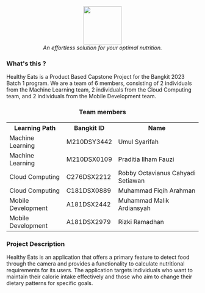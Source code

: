 <div align="center">
  <img src="https://avatars.githubusercontent.com/u/135290818?s=400&u=42c995f63f686803dce04ac3629c7451f6fda8e6&v=4" width="100" height="100"><br>
  <i>An effortless solution for your optimal nutrition.</i>
</div>

### What's this ?
Healthy Eats is a Product Based Capstone Project for the Bangkit 2023 Batch 1 program. We are a team of 6 members, consisting of 2 individuals from the Machine Learning team, 2 individuals from the Cloud Computing team, and 2 individuals from the Mobile Development team.

<div align="center">
  <h3>Team members</h3>
  <table align="center">
    <tr>
      <th>Learning Path</th>
      <th>Bangkit ID</th>
      <th>Name</th>
    </tr>
    <tr>
      <td>Machine Learning</td>
      <td>M210DSY3442</td>
      <td>Umul Syarifah</td>
    </tr>
    <tr>
      <td>Machine Learning</td>
      <td>M210DSX0109</td>
      <td>Praditia Ilham Fauzi</td>
    </tr>
    <tr>
      <td>Cloud Computing</td>
      <td>C276DSX2212</td>
      <td>Robby Octavianus Cahyadi Setiawan</td>
    </tr>
    <tr>
      <td>Cloud Computing</td>
      <td>C181DSX0889</td>
      <td>Muhammad Fiqih Arahman</td>
    </tr>
    <tr>
      <td>Mobile Development</td>
      <td>A181DSX2442</td>
      <td>Muhammad Malik Ardiansyah</td>
    </tr>
    <tr>
      <td>Mobile Development</td>
      <td>A181DSX2979</td>
      <td>Rizki Ramadhan</td>
    </tr>
  </table>
</div>

### Project Description
Healthy Eats is an application that offers a primary feature to detect food through the camera and provides a functionality to calculate nutritional requirements for its users. The application targets individuals who want to maintain their calorie intake effectively and those who aim to change their dietary patterns for specific goals.

